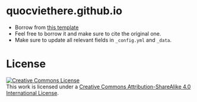 # quocviethere.github.io

- Borrow from [this template](https://github.com/keunhong/keunhong.github.io)
- Feel free to borrow it and make sure to cite the original one.
- Make sure to update all relevant fields in `_config.yml` and `_data`.

# License
<a rel="license" href="http://creativecommons.org/licenses/by-sa/4.0/"><img alt="Creative Commons License" style="border-width:0" src="https://i.creativecommons.org/l/by-sa/4.0/88x31.png" /></a><br />This work is licensed under a <a rel="license" href="http://creativecommons.org/licenses/by-sa/4.0/">Creative Commons Attribution-ShareAlike 4.0 International License</a>.

